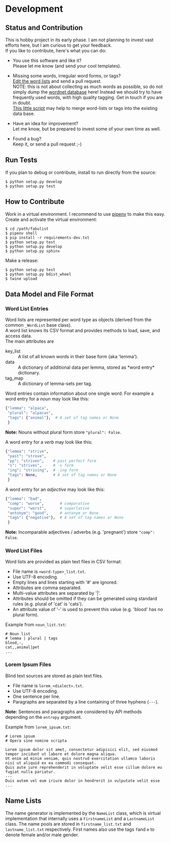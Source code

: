 # Development

## Status and Contribution

This is hobby project in its early phase. I am not planning to invest vast efforts here, but
I am curious to get your feedback.<br>
If you like to contribute, here's what you can do:

- You use this software and like it?<br>
  Please let me know (and send your cool templates).

- Missing some words, irregular word forms, or tags?<br>
  [Edit the word lists](https://github.com/mar10/fabulist/tree/master/fabulist/data)
  and send a pull request.<br>
  NOTE: this is not about collecting as much words as possible, so do not simply dump the
  [wordnet database](http://wordnet.princeton.edu) here!
  Instead we should try to have frequently used words, with high quality tagging. Get in touch if
  you are in doubt.<br>
  [This little script](https://github.com/mar10/fabulist/blob/master/tests/list_importer.py)
  may help to merge word-lists or tags into the existing data base.

- Have an idea for improvement?<br>
  Let me know, but be prepared to invest some of your own time as well.

- Found a bug?<br>
  Keep it, or send a pull request ;-)


## Run Tests

If you plan to debug or contribute, install to run directly from the source:

	$ python setup.py develop
	$ python setup.py test


## How to Contribute

Work in a virtual environment. I recommend to use [pipenv](https://github.com/kennethreitz/pipenv)
to make this easy.
Create and activate the virtual environment:
```
$ cd /path/fabulist
$ pipenv shell
$ pip install -r requirements-dev.txt
$ python setup.py test
$ python setup.py develop
$ python setup.py sphinx
```

Make a release:
```
$ python setup.py test
$ python setup.py bdist_wheel
$ twine upload
```


## Data Model and File Format

### Word List Entries

Word lists are represented per word type as objects (derived from the common `_WordList` base class).<br>
A word list knows its CSV format and provides methods to load, save, and access data.<br>
The main attributes are

<dl>
  <dt>key_list</dt>
  <dd>A list of all known words in their base form (aka 'lemma').</dd>
  <dt>data</dt>
  <dd>A dictionary of additional data per lemma, stored as *word entry* dictionary.</dd>
  <dt>tag_map</dt>
  <dd>A dictionary of lemma-sets per tag.</dd>
</dl>

Word entries contain information about one single word. For example a word entry for a *noun* may look like this:
```py
{"lemma": "alpaca",
 "plural": "alpacas",
 "tags": {"animal"},  # A set of tag names or None
 }
```
**Note:** Nouns without plural form store `"plural": False`.

A word entry for a *verb* may look like this:
```py
{"lemma": "strive",
 "past": "strove",
 "pp": "striven",    # past perfect form
 "s": "strives",     # -s form
 "ing": "striving",  # -ing form
 "tags": None,       # A set of tag names or None
 }
```

A word entry for an *adjective* may look like this:
```py
{"lemma": "bad",
 "comp": "worse",       # comparative
 "super": "worst",      # superlative
 "antonym": "good",     # antonym or None
 "tags": {"negative"},  # A set of tag names or None
 }
```
**Note:** Incomparable adjectives / adverbs (e.g. 'pregnant') store `"comp": False`.


### Word List Files

Word lists are provided as plain text files in CSV format:

  - File name is `<word-type>_list.txt`.
  - Use UTF-8 encoding.
  - Empty lines and lines starting with '#' are ignored.
  - Attributes are comma separated.
  - Multi-value attributes are separated by '|'.
  - Attributes should be omitted if they can be generated using standard rules (e.g. plural of 'cat' is 'cats').
  - An attribute value of '-' is used to prevent this value (e.g. 'blood' has no plural form).

Example from `noun_list.txt`:
```
# Noun list
# lemma | plural | tags
blood,-,
cat,,animal|pet
...
```

### Lorem Ipsum Files

Blind text sources are stored as plain text files.

- File name is `lorem_<dialect>.txt`.
- Use UTF-8 encoding.
- One sentence per line.
- Paragraphs are separated by a line containing of three hyphens (`---`).

**Note:** Sentences and paragraphs are considered by API methods depending on the `entropy` argument.

Example from `lorem_ipsum.txt`:
```
# Lorem ipsum
# Opera sine nomine scripta

Lorem ipsum dolor sit amet, consectetur adipisici elit, sed eiusmod tempor incidunt ut labore et dolore magna aliqua.
Ut enim ad minim veniam, quis nostrud exercitation ullamco laboris nisi ut aliquid ex ea commodi consequat.
Quis aute iure reprehenderit in voluptate velit esse cillum dolore eu fugiat nulla pariatur.
---
Duis autem vel eum iriure dolor in hendrerit in vulputate velit esse
...
```

## Name Lists

The name generator is implemented by the `NameList` class, which is virtual implementation that internally uses a `FirstnameList` and a `LastnameList` class.
The name pools are stored in `firstname_list.txt` and `lastname_list.txt` respectively. First names also use the tags `f`and `m` to denote female and/or male gender.
